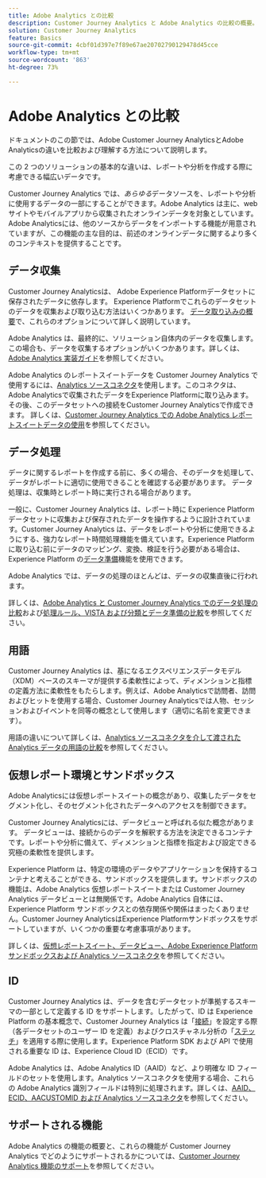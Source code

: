 ```yaml
---
title: Adobe Analytics との比較
description: Customer Journey Analytics と Adobe Analytics の比較の概要。
solution: Customer Journey Analytics
feature: Basics
source-git-commit: 4cbf01d397e7f89e67ae20702790129478d45cce
workflow-type: tm+mt
source-wordcount: '863'
ht-degree: 73%

---
```


# Adobe Analytics との比較

ドキュメントのこの節では、Adobe Customer Journey AnalyticsとAdobe Analyticsの違いを比較および理解する方法について説明します。

この 2 つのソリューションの基本的な違いは、レポートや分析を作成する際に考慮できる幅広いデータです。

Customer Journey Analytics では、*あらゆる*&#x200B;データソースを、レポートや分析に使用するデータの一部にすることができます。Adobe Analytics は主に、web サイトやモバイルアプリから収集されたオンラインデータを対象としています。Adobe Analyticsには、他のソースからデータをインポートする機能が用意されていますが、この機能の主な目的は、前述のオンラインデータに関するより多くのコンテキストを提供することです。

## データ収集

Customer Journey Analyticsは、 Adobe Experience Platformデータセットに保存されたデータに依存します。 Experience Platformでこれらのデータセットのデータを収集および取り込む方法はいくつかあります。 [データ取り込みの概要](https://experienceleague.adobe.com/docs/analytics-platform/using/cja-data-ingestion/data-ingestion.html?lang=ja)で、これらのオプションについて詳しく説明しています。

Adobe Analytics は、最終的に、ソリューション自体内のデータを収集します。この場合も、データを収集するオプションがいくつかあります。詳しくは、[Adobe Analytics 実装ガイド](https://experienceleague.adobe.com/docs/analytics/implementation/home.html?lang=ja)を参照してください。

Adobe Analytics のレポートスイートデータを Customer Journey Analytics で使用するには、[Analytics ソースコネクタ](https://experienceleague.adobe.com/docs/experience-platform/sources/ui-tutorials/create/adobe-applications/analytics.html?lang=ja)を使用します。このコネクタは、Adobe Analyticsで収集されたデータをExperience Platformに取り込みます。 その後、このデータセットへの接続をCustomer Journey Analyticsで作成できます。 詳しくは、[Customer Journey Analytics での Adobe Analytics レポートスイートデータの使用](https://experienceleague.adobe.com/docs/analytics-platform/using/compare-aa-cja/cja-aa-comparison/aa-data-in-cja.html?lang=ja)を参照してください。


## データ処理

データに関するレポートを作成する前に、多くの場合、そのデータを処理して、データがレポートに適切に使用できることを確認する必要があります。 データ処理は、収集時とレポート時に実行される場合があります。

一般に、Customer Journey Analytics は、レポート時に Experience Platform データセットに収集および保存されたデータを操作するように設計されています。Customer Journey Analytics は、データをレポートや分析に使用できるようにする、強力なレポート時間処理機能を備えています。Experience Platform に取り込む前にデータのマッピング、変換、検証を行う必要がある場合は、Experience Platform の[データ準備](https://experienceleague.adobe.com/docs/experience-platform/data-prep/home.html?lang=ja)機能を使用できます。

Adobe Analytics では、データの処理のほとんどは、データの収集直後に行われます。

詳しくは、[Adobe Analytics と Customer Journey Analytics でのデータ処理の比較](data-processing-comparisons.md)および[処理ルール、VISTA および分類とデータ準備の比較](https://experienceleague.adobe.com/docs/analytics-platform/using/compare-aa-cja/cja-aa-comparison/pr-vista-dataprep.html?lang=ja)を参照してください。


## 用語

Customer Journey Analytics は、基になるエクスペリエンスデータモデル（XDM）ベースのスキーマが提供する柔軟性によって、ディメンションと指標の定義方法に柔軟性をもたらします。例えば、Adobe Analyticsで訪問者、訪問およびヒットを使用する場合、Customer Journey Analyticsでは人物、セッションおよびイベントを同等の概念として使用します（適切に名前を変更できます）。

用語の違いについて詳しくは、[Analytics ソースコネクタを介して渡された Analytics データの用語の比較](https://experienceleague.adobe.com/docs/analytics-platform/using/compare-aa-cja/cja-aa-comparison/terminology.html?lang=ja)を参照してください。


## 仮想レポート環境とサンドボックス

Adobe Analyticsには仮想レポートスイートの概念があり、収集したデータをセグメント化し、そのセグメント化されたデータへのアクセスを制御できます。

Customer Journey Analyticsには、データビューと呼ばれる似た概念があります。 データビューは、接続からのデータを解釈する方法を決定できるコンテナです。レポートや分析に備えて、ディメンションと指標を指定および設定できる究極の柔軟性を提供します。

Experience Platform は、特定の環境のデータやアプリケーションを保持するコンテナと考えることができる、サンドボックスを提供します。サンドボックスの機能は、Adobe Analytics 仮想レポートスイートまたは Customer Journey Analytics データビューとは無関係です。Adobe Analytics 自体には、Experience Platform サンドボックスとの依存関係や関係はまったくありません。Customer Journey AnalyticsはExperience Platformサンドボックスをサポートしていますが、いくつかの重要な考慮事項があります。

詳しくは、[仮想レポートスイート、データビュー、Adobe Experience Platform サンドボックスおよび Analytics ソースコネクタ](https://experienceleague.adobe.com/docs/analytics-platform/using/compare-aa-cja/cja-aa-comparison/vrs-dataview-sandbox-adc.html?lang=ja)を参照してください。


## ID

Customer Journey Analytics は、データを含むデータセットが準拠するスキーマの一部として定義する ID をサポートします。したがって、ID は Experience Platform の基本概念で、Customer Journey Analytics は「[接続](../../connections/overview.md)」を設定する際（各データセットのユーザー ID を定義）およびクロスチャネル分析の「[ステッチ](../../stitching/overview.md)」を適用する際に使用します。Experience Platform SDK および API で使用される重要な ID は、Experience Cloud ID（ECID）です。

Adobe Analytics は、Adobe Analytics ID（AAID）など、より明確な ID フィールドのセットを使用します。Analytics ソースコネクタを使用する場合、これらの Adobe Analytics 識別フィールドは特別に処理されます。詳しくは、[AAID、ECID、AACUSTOMID および Analytics ソースコネクタ](https://experienceleague.adobe.com/docs/analytics-platform/using/compare-aa-cja/cja-aa-comparison/aaid-ecid-adc.html?lang=ja)を参照してください。


## サポートされる機能

Adobe Analytics の機能の概要と、これらの機能が Customer Journey Analytics でどのようにサポートされるかについては、[Customer Journey Analytics 機能のサポート](https://experienceleague.adobe.com/docs/analytics-platform/using/compare-aa-cja/cja-aa-comparison/cja-aa.html?lang=ja)を参照してください。






